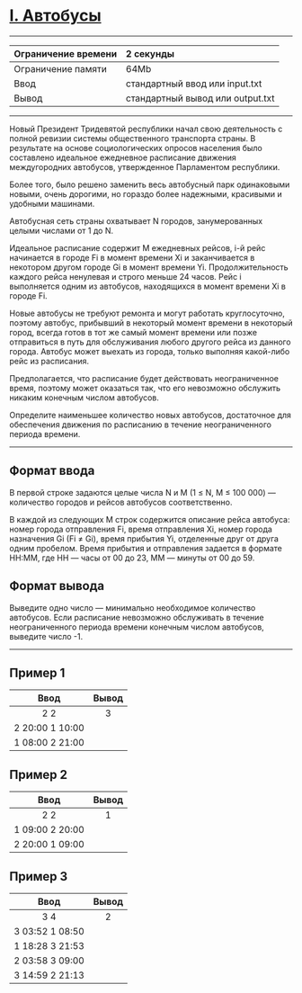 # [I. Автобусы](https://contest.yandex.ru/contest/27883/problems/I/)

---
| Ограничение времени | 2 секунды |
| :--- |:---|
| Ограничение памяти | 64Mb |
| Ввод | стандартный ввод или input.txt |
| Вывод | стандартный вывод или output.txt |
---
Новый Президент Тридевятой республики начал свою деятельность с полной ревизии системы общественного транспорта страны. В результате на основе социологических опросов населения было составлено идеальное ежедневное расписание движения междугородних автобусов, утвержденное Парламентом республики.

Более того, было решено заменить весь автобусный парк одинаковыми новыми, очень дорогими, но гораздо более надежными, красивыми и удобными машинами.

Автобусная сеть страны охватывает N городов, занумерованных целыми числами от 1 до N.

Идеальное расписание содержит M ежедневных рейсов, i-й рейс начинается в городе Fi в момент времени Xi и заканчивается в некотором другом городе Gi в момент времени Yi. Продолжительность каждого рейса ненулевая и строго меньше 24 часов. Рейс i выполняется одним из автобусов, находящихся в момент времени Xi в городе Fi.

Новые автобусы не требуют ремонта и могут работать круглосуточно, поэтому автобус, прибывший в некоторый момент времени в некоторый город, всегда готов в тот же самый момент времени или позже отправиться в путь для обслуживания любого другого рейса из данного города. Автобус может выехать из города, только выполняя какой-либо рейс из расписания.

Предполагается, что расписание будет действовать неограниченное время, поэтому может оказаться так, что его невозможно обслужить никаким конечным числом автобусов.

Определите наименьшее количество новых автобусов, достаточное для обеспечения движения по расписанию в течение неограниченного периода времени.

---
## Формат ввода
В первой строке задаются целые числа N и М (1 ≤ N, M ≤ 100 000) — количество городов и рейсов автобусов соответственно.

В каждой из следующих M строк содержится описание рейса автобуса: номер города отправления Fi, время отправления Xi, номер города назначения Gi (Fi ≠ Gi), время прибытия Yi, отделенные друг от друга одним пробелом. Время прибытия и отправления задается в формате HH:MM, где HH — часы от 00 до 23, MM — минуты от 00 до 59.

## Формат вывода
Выведите одно число — минимально необходимое количество автобусов. Если расписание невозможно обслуживать в течение неограниченного периода времени конечным числом автобусов, выведите число -1.

---
## Пример 1

| Ввод  | Вывод  |
| :---: | :---: |
| 2 2 | 3 |
| 2 20:00 1 10:00 |  |
| 1 08:00 2 21:00 |  |

## Пример 2

| Ввод  | Вывод  |
| :---: | :---: |
| 2 2 | 1 |
| 1 09:00 2 20:00 |  |
| 2 20:00 1 09:00 |  |

## Пример 3

| Ввод  | Вывод  |
| :---: | :---: |
| 3 4  | 2 |
| 3 03:52 1 08:50 |  |
| 1 18:28 3 21:53 |  |
| 2 03:58 3 09:00 |  |
| 3 14:59 2 21:13 |  |
